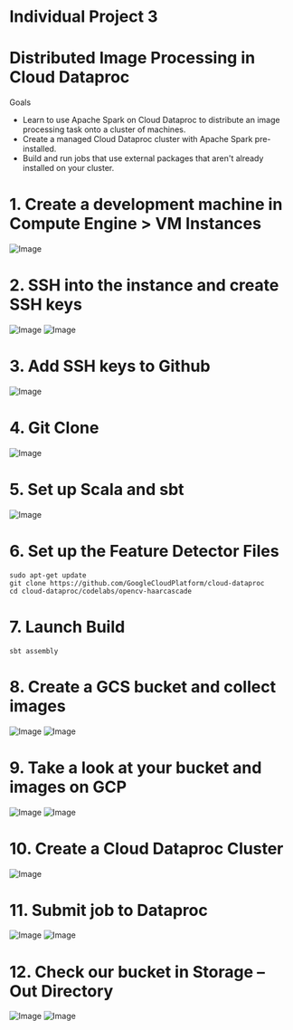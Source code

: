 # Individual Project 3
# Distributed Image Processing in Cloud Dataproc

Goals
- Learn to use Apache Spark on Cloud Dataproc to distribute an image processing task onto a cluster of machines.
- Create a managed Cloud Dataproc cluster with Apache Spark pre-installed.
- Build and run jobs that use external packages that aren't already installed on your cluster.

# 1. Create a development machine in Compute Engine > VM Instances
![Image](../master/images/1.png?raw=true)

# 2. SSH into the instance and create SSH keys
![Image](../master/images/2.png?raw=true)
![Image](../master/images/4.png?raw=true)

# 3. Add SSH keys to Github
![Image](../master/images/3.png?raw=true)

# 4. Git Clone
![Image](../master/images/5.png?raw=true)

# 5. Set up Scala and sbt
![Image](../master/images/6.png?raw=true)

# 6. Set up the Feature Detector Files
```
sudo apt-get update
git clone https://github.com/GoogleCloudPlatform/cloud-dataproc
cd cloud-dataproc/codelabs/opencv-haarcascade
```

# 7. Launch Build
```
sbt assembly
```

# 8. Create a GCS bucket and collect images
![Image](../master/images/7.png?raw=true)
![Image](../master/images/8.png?raw=true)

# 9. Take a look at your bucket and images on GCP
![Image](../master/images/9.png?raw=true)
![Image](../master/images/10.png?raw=true)
 
# 10.	Create a Cloud Dataproc Cluster
![Image](../master/images/11.png?raw=true)

# 11.	Submit job to Dataproc
![Image](../master/images/12.png?raw=true)
![Image](../master/images/13.png?raw=true)

# 12.	Check our bucket in Storage – Out Directory
![Image](../master/images/14.png?raw=true)
![Image](../master/images/15.png?raw=true)
